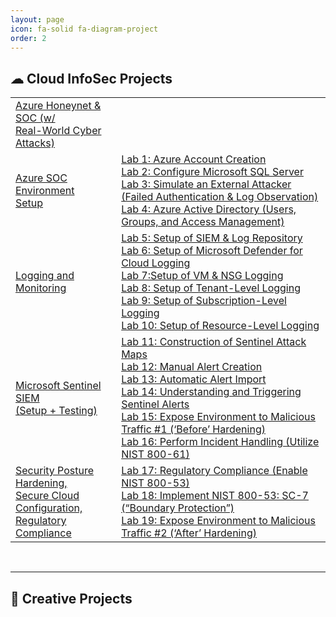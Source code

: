 ```yaml
---
layout: page
icon: fa-solid fa-diagram-project
order: 2
---
```


## ☁ **Cloud InfoSec Projects**
<table class="table-name">
  <tr>
    <td>
      <a href="https://erichmair.io/posts/Azure-Honeynet-+-SOC/">Azure Honeynet & SOC (w/ <br>Real-World Cyber Attacks)</a>
    </td>
    <td></td>
  </tr>
  <tr>
    <td>
      <a href="https://erichmair.io/posts/Project-Azure-SOC-Environment-Setup/">Azure SOC Environment <br> Setup</a>
    </td>
    <td> 
      <a href="https://erichmair.io/posts/Project-Azure-SOC-Environment-Setup/#lab-1-create-azure-account-and-lab-environment">Lab 1: Azure Account Creation</a><br>
      <a href="https://erichmair.io/posts/Project-Azure-SOC-Environment-Setup/#lab-2-configure-microsoft-sql-server">Lab 2: Configure Microsoft SQL Server</a><br>
      <a href="https://erichmair.io/posts/Project-Azure-SOC-Environment-Setup/#lab-3-simulate-an-external-attacker-failed-authentication--log-observation">Lab 3: Simulate an External Attacker (Failed Authentication & Log Observation)</a><br>
      <a href="https://erichmair.io/posts/Project-Azure-SOC-Environment-Setup/#lab-4-azure-active-directory-users-groups-and-access-management">Lab 4: Azure Active Directory (Users, Groups, and Access Management)</a>
    </td>
  </tr>
  <tr>
    <td>
      <a href="https://erichmair.io/posts/Project-Logging-and-Monitoring/">Logging and Monitoring</a>
    </td>
    <td> 
      <a href="https://erichmair.io/posts/Project-Logging-and-Monitoring/#lab-5-setup-of-siem--log-repository">Lab 5: Setup of SIEM & Log Repository</a><br>
      <a href="https://erichmair.io/posts/Project-Logging-and-Monitoring/#lab-6-setup-of-microsoft-defender-for-cloud-logging">Lab 6: Setup of Microsoft Defender for Cloud Logging</a><br>
      <a href="https://erichmair.io/posts/Project-Logging-and-Monitoring/#lab-7-setup-of-vm--nsg-logging">Lab 7:Setup of VM & NSG Logging </a><br>
      <a href="https://erichmair.io/posts/Project-Logging-and-Monitoring/#lab-8-setup-of-tenant-level-logging">Lab 8: Setup of Tenant-Level Logging</a><br>
      <a href="https://erichmair.io/posts/Project-Logging-and-Monitoring/#lab-9-setup-of-subscription-level-logging">Lab 9: Setup of Subscription-Level Logging</a><br>
      <a href="https://erichmair.io/posts/Project-Logging-and-Monitoring/#lab-10-setup-of-resource-level-logging">Lab 10: Setup of Resource-Level Logging</a>
    </td>
  </tr>
  <tr>
    <td>
      <a href="https://erichmair.io/posts/Project-Microsoft-Sentinel-SIEM-(Setup-+-Testing)/">Microsoft Sentinel SIEM <br>(Setup + Testing)</a>
    </td>
    <td> 
      <a href="https://erichmair.io/posts/Project-Microsoft-Sentinel-SIEM-(Setup-+-Testing)/#lab-11-construction-of-sentinel-attack-maps">Lab 11: Construction of Sentinel Attack Maps</a><br>
      <a href="https://erichmair.io/posts/Project-Microsoft-Sentinel-SIEM-(Setup-+-Testing)/#lab-12-manual-alert-creation">Lab 12: Manual Alert Creation</a><br>
      <a href="https://erichmair.io/posts/Project-Microsoft-Sentinel-SIEM-(Setup-+-Testing)/#lab-13-automatic-alert-import">Lab 13: Automatic Alert Import</a><br>
      <a href="https://erichmair.io/posts/Project-Microsoft-Sentinel-SIEM-(Setup-+-Testing)/#lab-14-understanding-and-triggering-sentinel-alerts">Lab 14: Understanding and Triggering Sentinel Alerts</a><br>
      <a href="https://erichmair.io/posts/Project-Microsoft-Sentinel-SIEM-(Setup-+-Testing)/#lab-15-expose-environment-to-malicious-traffic-1-before-hardening">Lab 15: Expose Environment to Malicious Traffic #1 (‘Before’ Hardening)</a><br>
      <a href="https://erichmair.io/posts/Project-Microsoft-Sentinel-SIEM-(Setup-+-Testing)/#lab-16-perform-incident-handling-utilize-nist-800-61">Lab 16: Perform Incident Handling (Utilize NIST 800-61)</a>
    </td>
  </tr>
  <tr>
    <td>
      <a href="https://erichmair.io/posts/Project-Security-Posture-Hardening,-Secure-Cloud-Configuration,-Regulatory-Compliance/">Security Posture Hardening, <br>Secure Cloud Configuration, <br>Regulatory Compliance</a>
    </td>
    <td> 
      <a href="https://erichmair.io/posts/Project-Security-Posture-Hardening,-Secure-Cloud-Configuration,-Regulatory-Compliance/#lab-17-regulatory-compliance-enable-nist-800-53">Lab 17: Regulatory Compliance (Enable NIST 800-53)</a><br>
      <a href="https://erichmair.io/posts/Project-Security-Posture-Hardening,-Secure-Cloud-Configuration,-Regulatory-Compliance/#lab-18-implement-nist-800-53-sc-7-boundary-protection">Lab 18: Implement NIST 800-53: SC-7 (“Boundary Protection”)</a><br>
      <a href="https://erichmair.io/posts/Project-Security-Posture-Hardening,-Secure-Cloud-Configuration,-Regulatory-Compliance/#lab-19-expose-environment-to-malicious-traffic-2-after-hardening">Lab 19: Expose Environment to Malicious Traffic #2 (‘After’ Hardening)</a>
    </td>
  </tr>
</table>

<br>

----

## 🎨 **Creative Projects**
